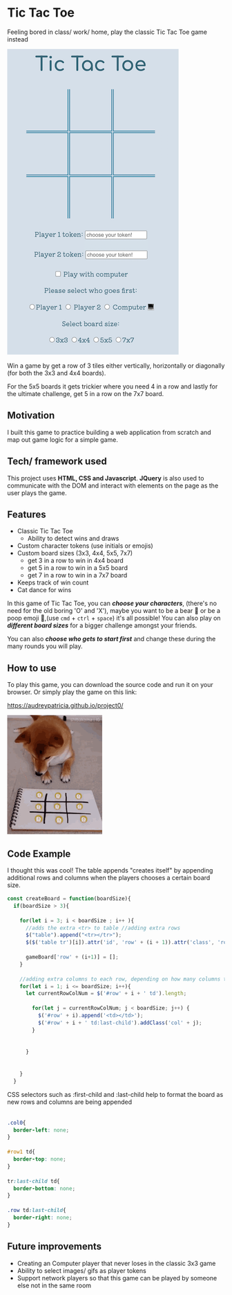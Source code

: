 # Tic Tac Toe  

Feeling bored in class/ work/ home, play the classic Tic Tac Toe game instead

![Tic Tac Toe](images/Tic-Tac-Toe.png)

Win a game by get a row of 3 tiles either vertically, horizontally or diagonally (for both the 3x3 and 4x4 boards).

For the 5x5 boards it gets trickier where you need 4 in a row and lastly for the ultimate challenge, get 5 in a row on the 7x7 board.


## Motivation

I built this game to practice building a web application from scratch and map out game logic for a simple game.


## Tech/ framework used  

This project uses **HTML, CSS and Javascript**. **JQuery** is also used to communicate with the DOM and interact with elements on the page as the user plays the game.

## Features

* Classic Tic Tac Toe
  * Ability to detect wins and draws
* Custom character tokens (use initials or emojis)
* Custom board sizes (3x3, 4x4, 5x5, 7x7)
  * get 3 in a row to win in 4x4 board
  * get 5 in a row to win in a 5x5 board
  * get 7 in a row to win in a 7x7 board
* Keeps track of win count  
* Cat dance for wins

In this game of Tic Tac Toe, you can ***choose your characters***, (there's no need for the old boring 'O' and 'X'), maybe you want to be a bear 🐻 or be a poop emoji 💩,(use `cmd` + `ctrl` + `space`) it's all possible! You can also play on ***different board sizes*** for a bigger challenge amongst your friends.

You can also ***choose who gets to start first*** and change these during the many rounds you will play.

## How to use

To play this game, you can download the source code and run it on your browser. Or simply play the game on this link:

https://audreypatricia.github.io/project0/

![Shiba playing](images/shiba-gif.gif)

## Code Example

I thought this was cool! The table appends "creates itself" by appending additional rows and columns when the players chooses a certain board size.

```javascript
const createBoard = function(boardSize){
  if(boardSize > 3){

    for(let i = 3; i < boardSize ; i++ ){
      //adds the extra <tr> to table //adding extra rows
      $("table").append("<tr></tr>");
      $($('table tr')[i]).attr('id', 'row' + (i + 1)).attr('class', 'row'); // assigns the id name  and class name

      gameBoard['row' + (i+1)] = [];
    }

    //adding extra columns to each row, depending on how many columns they already have at the moment
    for(let i = 1; i <= boardSize; i++){
      let currentRowColNum = $('#row' + i + ' td').length;

        for(let j = currentRowColNum; j < boardSize; j++) {
          $('#row' + i).append('<td></td>');
          $('#row' + i + ' td:last-child').addClass('col' + j);
        }


      }


    }
  }
```
CSS selectors such as :first-child and :last-child help to format the board as new rows and columns are being appended
```css

.col0{
  border-left: none;
}

#row1 td{
  border-top: none;
}

tr:last-child td{
  border-bottom: none;
}

.row td:last-child{
  border-right: none;
}

```
## Future improvements

* Creating an Computer player that never loses in the classic 3x3 game  
* Ability to select images/ gifs as player tokens
* Support network players so that this game can be played by someone else not in the same room
